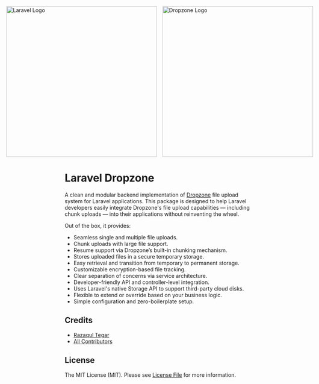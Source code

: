 <div style="display: flex; justify-content: center; align-items: center; gap: 15px; margin-bottom: 15px;">

  <a href="https://laravel.com" target="_blank">
    <img src="https://raw.githubusercontent.com/laravel/art/master/logo-lockup/5%20SVG/2%20CMYK/1%20Full%20Color/laravel-logolockup-cmyk-red.svg" width="400" alt="Laravel Logo">
  </a>

  <a href="https://dropzone.dev" target="_blank">
    <img src="https://raw.githubusercontent.com/dropzone/dropzone/assets/github-logo.svg" width="400" alt="Dropzone Logo">
  </a>

</div>

# Laravel Dropzone

A clean and modular backend implementation of [Dropzone](https://dropzone.dev) file upload system for Laravel applications. This package is designed to help Laravel developers easily integrate Dropzone's file upload capabilities — including chunk uploads — into their applications without reinventing the wheel.

Out of the box, it provides:

- Seamless single and multiple file uploads.
- Chunk uploads with large file support.
- Resume support via Dropzone’s built-in chunking mechanism.
- Stores uploaded files in a secure temporary storage.
- Easy retrieval and transition from temporary to permanent storage.
- Customizable encryption-based file tracking.
- Clear separation of concerns via service architecture.
- Developer-friendly API and controller-level integration.
- Uses Laravel's native Storage API to support third-party cloud disks.
- Flexible to extend or override based on your business logic.
- Simple configuration and zero-boilerplate setup.

## Credits

- [Razaqul Tegar](https://github.com/razaqultegar)
- [All Contributors](../../contributors)

## License

The MIT License (MIT). Please see [License File](LICENSE) for more information.